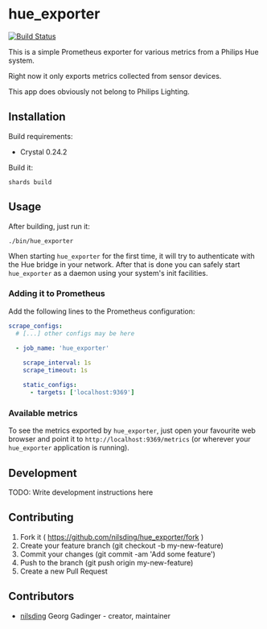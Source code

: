 # hue\_exporter

[![Build Status](https://travis-ci.com/nilsding/hue_exporter.svg?branch=master)](https://travis-ci.com/nilsding/hue_exporter)

This is a simple Prometheus exporter for various metrics from a Philips Hue
system.

Right now it only exports metrics collected from sensor devices.

This app does obviously not belong to Philips Lighting.

## Installation

Build requirements:
- Crystal 0.24.2

Build it:

```
shards build
```

## Usage

After building, just run it:

```
./bin/hue_exporter
```

When starting `hue_exporter` for the first time, it will try to authenticate
with the Hue bridge in your network.  After that is done you can safely start
`hue_exporter` as a daemon using your system's init facilities.

### Adding it to Prometheus

Add the following lines to the Prometheus configuration:

```yaml
scrape_configs:
  # [...] other configs may be here
  
  - job_name: 'hue_exporter'

    scrape_interval: 1s
    scrape_timeout: 1s

    static_configs:
      - targets: ['localhost:9369']
```

### Available metrics

To see the metrics exported by `hue_exporter`, just open your favourite web
browser and point it to `http://localhost:9369/metrics` (or wherever your
`hue_exporter` application is running).

## Development

TODO: Write development instructions here

## Contributing

1. Fork it ( https://github.com/nilsding/hue_exporter/fork )
2. Create your feature branch (git checkout -b my-new-feature)
3. Commit your changes (git commit -am 'Add some feature')
4. Push to the branch (git push origin my-new-feature)
5. Create a new Pull Request

## Contributors

- [nilsding](https://github.com/nilsding) Georg Gadinger - creator, maintainer
